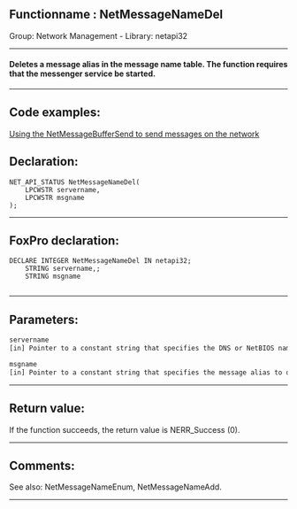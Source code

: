 <link rel="stylesheet" type="text/css" href="../../css/win32api.css">  
<link rel="stylesheet" href="https://cdnjs.cloudflare.com/ajax/libs/font-awesome/4.7.0/css/font-awesome.min.css">

## Functionname : NetMessageNameDel
Group: Network Management - Library: netapi32    
***  


#### Deletes a message alias in the message name table. The function requires that the messenger service be started.
***  


## Code examples:
[Using the NetMessageBufferSend to send messages on the network](../../samples/sample_494.md)  

## Declaration:
```foxpro  
NET_API_STATUS NetMessageNameDel(
	LPCWSTR servername,
	LPCWSTR msgname
);  
```  
***  


## FoxPro declaration:
```foxpro  
DECLARE INTEGER NetMessageNameDel IN netapi32;
	STRING servername,;
	STRING msgname
  
```  
***  


## Parameters:
```txt  
servername
[in] Pointer to a constant string that specifies the DNS or NetBIOS name of the remote server on which the function is to execute. If this parameter is NULL, the local computer is used.

msgname
[in] Pointer to a constant string that specifies the message alias to delete. The string cannot be more than 15 characters long.  
```  
***  


## Return value:
If the function succeeds, the return value is NERR_Success (0).  
***  


## Comments:
See also: NetMessageNameEnum, NetMessageNameAdd.  
  
***  

